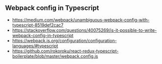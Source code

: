 ## Webpack config in Typescript

- https://medium.com/webpack/unambiguous-webpack-config-with-typescript-8519def2cac7
- https://stackoverflow.com/questions/40075269/is-it-possible-to-write-webpack-config-in-typescript
- https://webpack.js.org/configuration/configuration-languages/#typescript
- https://github.com/rokoroku/react-redux-typescript-boilerplate/blob/master/webpack.config.js